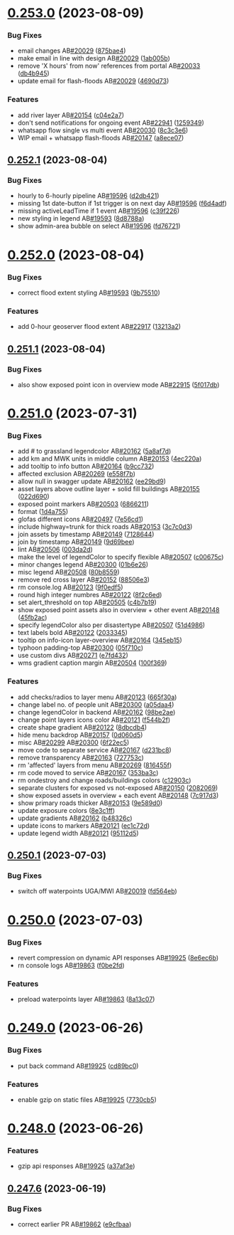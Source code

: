 # [0.253.0](https://github.com/rodekruis/IBF-system/compare/v0.252.1...v0.253.0) (2023-08-09)


### Bug Fixes

* email changes AB[#20029](https://github.com/rodekruis/IBF-system/issues/20029) ([875bae4](https://github.com/rodekruis/IBF-system/commit/875bae4264d176a40902942c7a5fcfd8f47eb764))
* make email in line with design AB[#20029](https://github.com/rodekruis/IBF-system/issues/20029) ([1ab005b](https://github.com/rodekruis/IBF-system/commit/1ab005b9c551cc950196b47613fc430d01b24412))
* remove 'X hours' from now' references from portal AB[#20033](https://github.com/rodekruis/IBF-system/issues/20033) ([db4b945](https://github.com/rodekruis/IBF-system/commit/db4b94533f7848548045a8ef29a0eececf91d69e))
* update email for flash-floods AB[#20029](https://github.com/rodekruis/IBF-system/issues/20029) ([4690d73](https://github.com/rodekruis/IBF-system/commit/4690d73c96f499a0cf04d1875072f95ee4ae1199))


### Features

* add river layer AB[#20154](https://github.com/rodekruis/IBF-system/issues/20154) ([c04e2a7](https://github.com/rodekruis/IBF-system/commit/c04e2a78c4d1c49c1ac027e219b88ddb27843fe8))
* don't send notifications for ongoing event AB[#22941](https://github.com/rodekruis/IBF-system/issues/22941) ([1259349](https://github.com/rodekruis/IBF-system/commit/12593491d58ef196414ae30b7292dc440748112f))
* whatsapp flow single vs multi event AB[#20030](https://github.com/rodekruis/IBF-system/issues/20030) ([8c3c3e6](https://github.com/rodekruis/IBF-system/commit/8c3c3e64e8c7a1f744b3f725e0799abad1e388ca))
* WIP email + whatsapp flash-floods AB[#20147](https://github.com/rodekruis/IBF-system/issues/20147) ([a8ece07](https://github.com/rodekruis/IBF-system/commit/a8ece07b265d0e109216f1ddc7fbf8f427657f19))



## [0.252.1](https://github.com/rodekruis/IBF-system/compare/v0.252.0...v0.252.1) (2023-08-04)


### Bug Fixes

* hourly to 6-hourly pipeline AB[#19596](https://github.com/rodekruis/IBF-system/issues/19596) ([d2db421](https://github.com/rodekruis/IBF-system/commit/d2db421d7353ed0c54c3c2c1bb35cbd7f373b351))
* missing 1st date-button if 1st trigger is on next day AB[#19596](https://github.com/rodekruis/IBF-system/issues/19596) ([f6d4adf](https://github.com/rodekruis/IBF-system/commit/f6d4adfefd187b0f76eabf82d0eccc11aa23efea))
* missing activeLeadTime if 1 event AB[#19596](https://github.com/rodekruis/IBF-system/issues/19596) ([c39f226](https://github.com/rodekruis/IBF-system/commit/c39f22600a96e4aa0de9b1f616f6c3620feafb36))
* new styling in legend AB[#19593](https://github.com/rodekruis/IBF-system/issues/19593) ([8d8788a](https://github.com/rodekruis/IBF-system/commit/8d8788a38bd92a168e63518972d1c76e691e5458))
* show admin-area bubble on select AB[#19596](https://github.com/rodekruis/IBF-system/issues/19596) ([fd76721](https://github.com/rodekruis/IBF-system/commit/fd767213289ca845d9ac8978a16645b0fb4f95d7))



# [0.252.0](https://github.com/rodekruis/IBF-system/compare/v0.251.1...v0.252.0) (2023-08-04)


### Bug Fixes

* correct flood extent styling AB[#19593](https://github.com/rodekruis/IBF-system/issues/19593) ([9b75510](https://github.com/rodekruis/IBF-system/commit/9b75510d579f37db720a8158703660b5c90d2e8a))


### Features

* add 0-hour geoserver flood extent AB[#22917](https://github.com/rodekruis/IBF-system/issues/22917) ([13213a2](https://github.com/rodekruis/IBF-system/commit/13213a245b5172dd379ecd7de95e03f5421e4673))



## [0.251.1](https://github.com/rodekruis/IBF-system/compare/v0.251.0...v0.251.1) (2023-08-04)


### Bug Fixes

* also show exposed point icon in overview mode AB[#22915](https://github.com/rodekruis/IBF-system/issues/22915) ([5f017db](https://github.com/rodekruis/IBF-system/commit/5f017db58028bef5a6d887201eded85528b66fe8))



# [0.251.0](https://github.com/rodekruis/IBF-system/compare/v0.250.1...v0.251.0) (2023-07-31)


### Bug Fixes

* add # to grassland legendcolor AB[#20162](https://github.com/rodekruis/IBF-system/issues/20162) ([5a8af7d](https://github.com/rodekruis/IBF-system/commit/5a8af7de0c8404dc8baf5f3987ddb0d213b9862e))
* add km and MWK units in middle column AB[#20153](https://github.com/rodekruis/IBF-system/issues/20153) ([4ec220a](https://github.com/rodekruis/IBF-system/commit/4ec220a3e564ee3e5c8fef7f27842c0c30cc8ddd))
* add tooltip to info button AB[#20164](https://github.com/rodekruis/IBF-system/issues/20164) ([b9cc732](https://github.com/rodekruis/IBF-system/commit/b9cc732e0ada4464f9ef0cff96cfa4075141d1fd))
* affected exclusion AB[#20269](https://github.com/rodekruis/IBF-system/issues/20269) ([e558f7b](https://github.com/rodekruis/IBF-system/commit/e558f7b672efb1f178e295e00a7dd5a5b12840e1))
* allow null in swagger update AB[#20162](https://github.com/rodekruis/IBF-system/issues/20162) ([ee29bd9](https://github.com/rodekruis/IBF-system/commit/ee29bd94a24bfd7541c1085a83dbd831548a47f2))
* asset layers above outline layer + solid fill buildings AB[#20155](https://github.com/rodekruis/IBF-system/issues/20155) ([022d690](https://github.com/rodekruis/IBF-system/commit/022d6902f9992a5e05691a9e5118c7c2eb8c93cd))
* exposed point markers AB[#20503](https://github.com/rodekruis/IBF-system/issues/20503) ([6866211](https://github.com/rodekruis/IBF-system/commit/6866211b04b8324b7060cbfd6574e46136cb9b99))
* format ([1d4a755](https://github.com/rodekruis/IBF-system/commit/1d4a755433c231c7411860411fe3277a058b35c4))
* glofas different icons AB[#20497](https://github.com/rodekruis/IBF-system/issues/20497) ([7e56cd1](https://github.com/rodekruis/IBF-system/commit/7e56cd1e051bb867ba7f23c77c8832877bc33928))
* include highway=trunk for thick roads AB[#20153](https://github.com/rodekruis/IBF-system/issues/20153) ([3c7c0d3](https://github.com/rodekruis/IBF-system/commit/3c7c0d3efe912b3dcdc46089e82087cf74240564))
* join assets by timestamp AB[#20149](https://github.com/rodekruis/IBF-system/issues/20149) ([7128644](https://github.com/rodekruis/IBF-system/commit/71286445bcd52aac2df2c9a40ed3b24e810fd42b))
* join by timestamp AB[#20149](https://github.com/rodekruis/IBF-system/issues/20149) ([9d69bee](https://github.com/rodekruis/IBF-system/commit/9d69beea2593e74476f7871cbe6dd749226ea78c))
* lint AB[#20506](https://github.com/rodekruis/IBF-system/issues/20506) ([003da2d](https://github.com/rodekruis/IBF-system/commit/003da2dc7b4a960e1b925f10b2cb35d25e7f3a47))
* make the level of legendColor to specify flexible AB[#20507](https://github.com/rodekruis/IBF-system/issues/20507) ([c00675c](https://github.com/rodekruis/IBF-system/commit/c00675ca771edbd9dc20ef003f2beac1999f9fdf))
* minor changes legend AB[#20300](https://github.com/rodekruis/IBF-system/issues/20300) ([01b6e26](https://github.com/rodekruis/IBF-system/commit/01b6e26dae2d6028203137f679bca3bd1947e49f))
* misc legend AB[#20508](https://github.com/rodekruis/IBF-system/issues/20508) ([80b8559](https://github.com/rodekruis/IBF-system/commit/80b8559eff3a8ee9d74993f2f6a37d6c117e3e39))
* remove red cross layer AB[#20152](https://github.com/rodekruis/IBF-system/issues/20152) ([88506e3](https://github.com/rodekruis/IBF-system/commit/88506e3711324f70b0d62d366bd3edbb5deda7f9))
* rm console.log AB[#20123](https://github.com/rodekruis/IBF-system/issues/20123) ([9f0edf5](https://github.com/rodekruis/IBF-system/commit/9f0edf5cbae286f5e06b3c90978205a55d3333f9))
* round high integer numbres AB[#20122](https://github.com/rodekruis/IBF-system/issues/20122) ([8f2c6ed](https://github.com/rodekruis/IBF-system/commit/8f2c6edc40464b3eecfa497664b4b22558dfbcd0))
* set alert_threshold on top AB[#20505](https://github.com/rodekruis/IBF-system/issues/20505) ([c4b7b19](https://github.com/rodekruis/IBF-system/commit/c4b7b19b6f30a0a6002fb3d931ef70028f592581))
* show exposed point assets also in overview + other event AB[#20148](https://github.com/rodekruis/IBF-system/issues/20148) ([45fb2ac](https://github.com/rodekruis/IBF-system/commit/45fb2acf1e73484bd96407979c1e2732a8166848))
* specify legendColor also per disastertype AB[#20507](https://github.com/rodekruis/IBF-system/issues/20507) ([51d4986](https://github.com/rodekruis/IBF-system/commit/51d498629f890ee465a0115787d056e4ec4242f9))
* text labels bold AB[#20122](https://github.com/rodekruis/IBF-system/issues/20122) ([2033345](https://github.com/rodekruis/IBF-system/commit/20333455d0861696455fe3805ec7b6acee1cdd49))
* tooltip on info-icon layer-overview AB[#20164](https://github.com/rodekruis/IBF-system/issues/20164) ([345eb15](https://github.com/rodekruis/IBF-system/commit/345eb152cc6504a06cccde6b1546b17d282df6cb))
* typhoon padding-top AB[#20300](https://github.com/rodekruis/IBF-system/issues/20300) ([05f710c](https://github.com/rodekruis/IBF-system/commit/05f710cb400466bebda136263076f2ef88fd1082))
* use custom divs AB[#20271](https://github.com/rodekruis/IBF-system/issues/20271) ([e7fd432](https://github.com/rodekruis/IBF-system/commit/e7fd43211ba5744868edb7efcff940317bb3a18a))
* wms gradient caption margin AB[#20504](https://github.com/rodekruis/IBF-system/issues/20504) ([100f369](https://github.com/rodekruis/IBF-system/commit/100f369abea36170e8bd460f696f873fa373a09d))


### Features

* add checks/radios to layer menu AB[#20123](https://github.com/rodekruis/IBF-system/issues/20123) ([665f30a](https://github.com/rodekruis/IBF-system/commit/665f30acdb6625496f5826f850b252736a80b585))
* change label no. of people unit AB[#20300](https://github.com/rodekruis/IBF-system/issues/20300) ([a05daa4](https://github.com/rodekruis/IBF-system/commit/a05daa44615e79dd08b3a1e40209fb8fdda68b9c))
* change legendColor in backend AB[#20162](https://github.com/rodekruis/IBF-system/issues/20162) ([98be2ae](https://github.com/rodekruis/IBF-system/commit/98be2ae6d2de92a7a6a7bd9d79ba69f2ed791aaf))
* change point layers icons color AB[#20121](https://github.com/rodekruis/IBF-system/issues/20121) ([f544b2f](https://github.com/rodekruis/IBF-system/commit/f544b2f524a9ef2a55ca7de1a5527cb673b57199))
* create shape gradient AB[#20122](https://github.com/rodekruis/IBF-system/issues/20122) ([8dbcdb4](https://github.com/rodekruis/IBF-system/commit/8dbcdb4dd1f778d677a5819fca3ebfcec86383cb))
* hide menu backdrop AB[#20157](https://github.com/rodekruis/IBF-system/issues/20157) ([0d060d5](https://github.com/rodekruis/IBF-system/commit/0d060d5db11e4307238ebac6a78af75282f5a491))
* misc AB[#20299](https://github.com/rodekruis/IBF-system/issues/20299) AB[#20300](https://github.com/rodekruis/IBF-system/issues/20300) ([6f22ec5](https://github.com/rodekruis/IBF-system/commit/6f22ec5f561894a09599b46098d19246255fcba4))
* move code to separate service AB[#20167](https://github.com/rodekruis/IBF-system/issues/20167) ([d231bc8](https://github.com/rodekruis/IBF-system/commit/d231bc8a7d43a2f936aae80fdc44eeab8efac4ba))
* remove transparency AB[#20163](https://github.com/rodekruis/IBF-system/issues/20163) ([727753c](https://github.com/rodekruis/IBF-system/commit/727753c1e68a22b06b0be275155ea912dfc037cb))
* rm 'affected' layers from menu AB[#20269](https://github.com/rodekruis/IBF-system/issues/20269) ([816455f](https://github.com/rodekruis/IBF-system/commit/816455f45804ee519d2bfdf9a21e6ef4cd526ff7))
* rm code moved to service AB[#20167](https://github.com/rodekruis/IBF-system/issues/20167) ([353ba3c](https://github.com/rodekruis/IBF-system/commit/353ba3c2d9e6ff1c45acd04e469954c9a1e2ac01))
* rm ondestroy and change roads/buildings colors ([c12903c](https://github.com/rodekruis/IBF-system/commit/c12903c856307bb0bb59cca9ddfc5d304b3bd8a9))
* separate clusters for exposed vs not-exposed AB[#20150](https://github.com/rodekruis/IBF-system/issues/20150) ([2082069](https://github.com/rodekruis/IBF-system/commit/20820697548ad8f12f0f9b373ed0ed3a1e7ecd7f))
* show exposed assets in overview + each event AB[#20148](https://github.com/rodekruis/IBF-system/issues/20148) ([7c917d3](https://github.com/rodekruis/IBF-system/commit/7c917d3fff8f465c1ad30d023b0297bf2f695285))
* show primary roads thicker AB[#20153](https://github.com/rodekruis/IBF-system/issues/20153) ([9e589d0](https://github.com/rodekruis/IBF-system/commit/9e589d01cd88d8a6d44e6db6e58ae15cddce2da7))
* update exposure colors ([8e3c1ff](https://github.com/rodekruis/IBF-system/commit/8e3c1ffa050e5b5e312b1bc8b9c87c76a1f17bb1))
* update gradients AB[#20162](https://github.com/rodekruis/IBF-system/issues/20162) ([b48326c](https://github.com/rodekruis/IBF-system/commit/b48326ce840d68856419aa42eb6bfc933d7f1dbe))
* update icons to markers AB[#20121](https://github.com/rodekruis/IBF-system/issues/20121) ([ec1c72d](https://github.com/rodekruis/IBF-system/commit/ec1c72d7a1e15d83dfaa5a2cb7aca047691c6a28))
* update legend width AB[#20121](https://github.com/rodekruis/IBF-system/issues/20121) ([95112d5](https://github.com/rodekruis/IBF-system/commit/95112d5bab8ef2d5d33b93f8a872a35754e8c79a))



## [0.250.1](https://github.com/rodekruis/IBF-system/compare/v0.250.0...v0.250.1) (2023-07-03)


### Bug Fixes

* switch off waterpoints UGA/MWI AB[#20019](https://github.com/rodekruis/IBF-system/issues/20019) ([fd564eb](https://github.com/rodekruis/IBF-system/commit/fd564ebe6aa1505cfd0299f159f03f4e0cb3b832))



# [0.250.0](https://github.com/rodekruis/IBF-system/compare/v0.249.0...v0.250.0) (2023-07-03)


### Bug Fixes

* revert compression on dynamic API responses AB[#19925](https://github.com/rodekruis/IBF-system/issues/19925) ([8e6ec6b](https://github.com/rodekruis/IBF-system/commit/8e6ec6b0fd76a776b88ee96bad6cdbab41a1a431))
* rn console logs AB[#19863](https://github.com/rodekruis/IBF-system/issues/19863) ([f0be2fd](https://github.com/rodekruis/IBF-system/commit/f0be2fd50d34903819cf66ee4887a667d8370e74))


### Features

* preload waterpoints layer AB[#19863](https://github.com/rodekruis/IBF-system/issues/19863) ([8a13c07](https://github.com/rodekruis/IBF-system/commit/8a13c079b10bf27292319fe0c62fdeee553a1636))



# [0.249.0](https://github.com/rodekruis/IBF-system/compare/v0.248.0...v0.249.0) (2023-06-26)


### Bug Fixes

* put back command AB[#19925](https://github.com/rodekruis/IBF-system/issues/19925) ([cd89bc0](https://github.com/rodekruis/IBF-system/commit/cd89bc0f34e0f3dbc9880f8f88ac75a7789dd4c1))


### Features

* enable gzip on static files AB[#19925](https://github.com/rodekruis/IBF-system/issues/19925) ([7730cb5](https://github.com/rodekruis/IBF-system/commit/7730cb5c13ee749e6971ec300f7d01d85746e8a9))



# [0.248.0](https://github.com/rodekruis/IBF-system/compare/v0.247.6...v0.248.0) (2023-06-26)


### Features

* gzip api responses AB[#19925](https://github.com/rodekruis/IBF-system/issues/19925) ([a37af3e](https://github.com/rodekruis/IBF-system/commit/a37af3ea7fd72b4706280ad056c9b6349b7a8082))



## [0.247.6](https://github.com/rodekruis/IBF-system/compare/v0.247.5...v0.247.6) (2023-06-19)


### Bug Fixes

* correct earlier PR AB[#19862](https://github.com/rodekruis/IBF-system/issues/19862) ([e9cfbaa](https://github.com/rodekruis/IBF-system/commit/e9cfbaa5428bce58e46767fcfdb2d6e4220f25bf))



